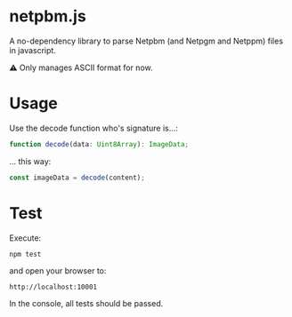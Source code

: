 # netpbm.js

A no-dependency library to parse Netpbm (and Netpgm and Netppm) files in javascript.

⚠️ Only manages ASCII format for now.

# Usage

Use the decode function who's signature is...:
```ts
function decode(data: Uint8Array): ImageData;
```
... this way:
```js
const imageData = decode(content);
```

# Test

Execute:
```bash
npm test
```

and open your browser to:
```
http://localhost:10001
```

In the console, all tests should be passed.

